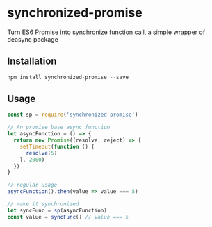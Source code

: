 # synchronized-promise

Turn ES6 Promise into synchronize function call, a simple wrapper of deasync package

## Installation

```js
npm install synchronized-promise --save
```

## Usage

```js
const sp = require('synchronized-promise')

// An promise base async function
let asyncFunction = () => {
  return new Promise((resolve, reject) => {
    setTimeout(function () {
      resolve(5)
    }, 2000)
  })
}

// regular usage
asyncFunction().then(value => value === 5)

// make it synchronized
let syncFunc = sp(asyncFunction)
const value = syncFunc() // value === 5
```

